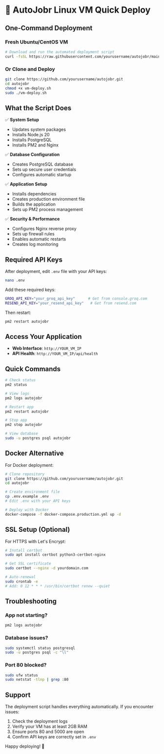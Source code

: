 # 🚀 AutoJobr Linux VM Quick Deploy

## One-Command Deployment

### Fresh Ubuntu/CentOS VM
```bash
# Download and run the automated deployment script
curl -fsSL https://raw.githubusercontent.com/yourusername/autojobr/main/vm-deploy.sh | bash
```

### Or Clone and Deploy
```bash
git clone https://github.com/yourusername/autojobr.git
cd autojobr
chmod +x vm-deploy.sh
sudo ./vm-deploy.sh
```

## What the Script Does

✅ **System Setup**
- Updates system packages
- Installs Node.js 20
- Installs PostgreSQL
- Installs PM2 and Nginx

✅ **Database Configuration**
- Creates PostgreSQL database
- Sets up secure user credentials
- Configures automatic startup

✅ **Application Setup**
- Installs dependencies
- Creates production environment file
- Builds the application
- Sets up PM2 process management

✅ **Security & Performance**
- Configures Nginx reverse proxy
- Sets up firewall rules
- Enables automatic restarts
- Creates log monitoring

## Required API Keys

After deployment, edit `.env` file with your API keys:

```bash
nano .env
```

Add these required keys:
```bash
GROQ_API_KEY="your_groq_api_key"      # Get from console.groq.com
RESEND_API_KEY="your_resend_api_key"   # Get from resend.com
```

Then restart:
```bash
pm2 restart autojobr
```

## Access Your Application

- **Web Interface**: `http://YOUR_VM_IP`
- **API Health**: `http://YOUR_VM_IP/api/health`

## Quick Commands

```bash
# Check status
pm2 status

# View logs
pm2 logs autojobr

# Restart app
pm2 restart autojobr

# Stop app
pm2 stop autojobr

# View database
sudo -u postgres psql autojobr
```

## Docker Alternative

For Docker deployment:

```bash
# Clone repository
git clone https://github.com/yourusername/autojobr.git
cd autojobr

# Create environment file
cp .env.example .env
# Edit .env with your API keys

# Deploy with Docker
docker-compose -f docker-compose.production.yml up -d
```

## SSL Setup (Optional)

For HTTPS with Let's Encrypt:

```bash
# Install certbot
sudo apt install certbot python3-certbot-nginx

# Get SSL certificate
sudo certbot --nginx -d yourdomain.com

# Auto-renewal
sudo crontab -e
# Add: 0 12 * * * /usr/bin/certbot renew --quiet
```

## Troubleshooting

### App not starting?
```bash
pm2 logs autojobr
```

### Database issues?
```bash
sudo systemctl status postgresql
sudo -u postgres psql -c "\l"
```

### Port 80 blocked?
```bash
sudo ufw status
sudo netstat -tlnp | grep :80
```

## Support

The deployment script handles everything automatically. If you encounter issues:

1. Check the deployment logs
2. Verify your VM has at least 2GB RAM
3. Ensure ports 80 and 5000 are open
4. Confirm API keys are correctly set in `.env`

Happy deploying! 🎉